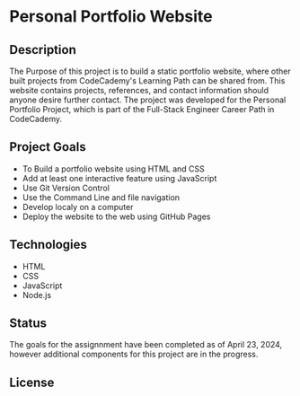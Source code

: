 # Personal Portfolio Website

## Description
The Purpose of this project is to build a static portfolio website, where other built projects from CodeCademy's Learning Path can be shared from. This website contains projects, references, and contact information should anyone desire further contact. The project was developed for the Personal Portfolio Project, which is part of the Full-Stack Engineer Career Path in CodeCademy.

## Project Goals
+ To Build a portfolio website using HTML and CSS
+ Add at least one interactive feature using JavaScript
+ Use Git Version Control
+ Use the Command Line and file navigation
+ Develop localy on a computer
+ Deploy the website to the web using GitHub Pages

## Technologies
+ HTML
+ CSS
+ JavaScript
+ Node.js


## Status
The goals for the assignnment have been completed as of April 23, 2024, however additional components for this project are in the progress.

## License

